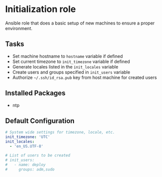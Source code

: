 # Initialization role
Ansible role that does a basic setup of new machines to ensure a proper environment.


## Tasks
* Set machine hostname to `hostname` variable if defined
* Set current timezone to `init_timezone` variable if defined
* Generate locales listed in the `init_locales` variable
* Create users and groups specified in `init_users` variable
* Authorize `~/.ssh/id_rsa.pub` key from host machine for created users


## Installed Packages
* ntp


## Default Configuration
````yaml
# System wide settings for timezone, locale, etc.
init_timezone: 'UTC'
init_locales:
  - 'en_US.UTF-8'

# List of users to be created
# init_users:
#   - name: deploy
#     groups: adm,sudo
````
